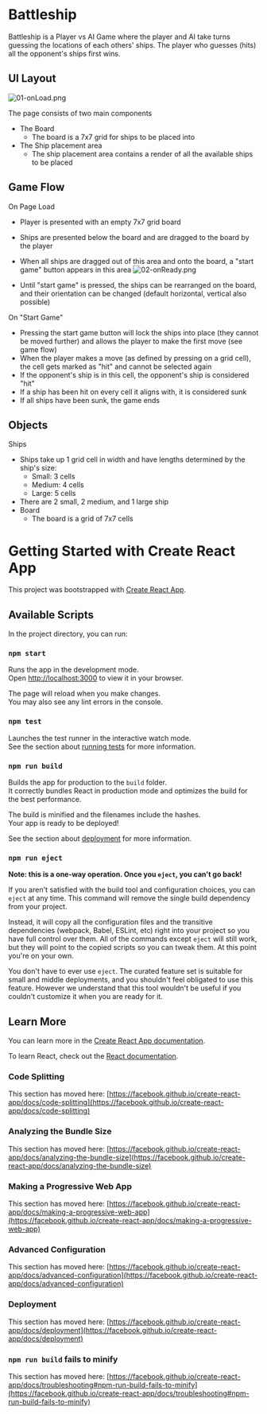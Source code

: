 # Battleship

Battleship is a Player vs AI Game where the player and AI take turns guessing the locations of each others' ships. The player who guesses (hits) all the opponent's ships first wins.  
## UI Layout  
![01-onLoad.png](./src/assets/01-onLoad.png)

The page consists of two main components  
- The Board  
    - The board is a 7x7 grid for ships to be placed into  
- The Ship placement area  
    - The ship placement area contains a render of all the available ships to be placed   
## Game Flow  
On Page Load  
- Player is presented with an empty 7x7 grid board  
- Ships are presented below the board and are dragged to the board by the player  
- When all ships are dragged out of this area and onto the board, a "start game" button appears in this area
![02-onReady.png](./src/assets/02-onReady.png)

- Until "start game" is pressed, the ships can be rearranged on the board, and their orientation can be changed (default horizontal, vertical also possible)  

On "Start Game"  
- Pressing the start game button will lock the ships into place (they cannot be moved further) and allows the player to make the first move (see game flow)  
- When the player makes a move (as defined by pressing on a grid cell), the cell gets marked as "hit" and cannot be selected again  
- If the opponent's ship is in this cell, the opponent's ship is considered "hit"  
- If a ship has been hit on every cell it aligns with, it is considered sunk  
- If all ships have been sunk, the game ends  
## Objects  
Ships  
- Ships take up 1 grid cell in width and have lengths determined by the ship's size:  
    - Small: 3 cells  
    - Medium: 4 cells  
    - Large: 5 cells  
- There are 2 small, 2 medium, and 1 large ship  
- Board  
	- The board is a grid of 7x7 cells

# Getting Started with Create React App

This project was bootstrapped with [Create React App](https://github.com/facebook/create-react-app).

## Available Scripts

In the project directory, you can run:

### `npm start`

Runs the app in the development mode.\
Open [http://localhost:3000](http://localhost:3000) to view it in your browser.

The page will reload when you make changes.\
You may also see any lint errors in the console.

### `npm test`

Launches the test runner in the interactive watch mode.\
See the section about [running tests](https://facebook.github.io/create-react-app/docs/running-tests) for more information.

### `npm run build`

Builds the app for production to the `build` folder.\
It correctly bundles React in production mode and optimizes the build for the best performance.

The build is minified and the filenames include the hashes.\
Your app is ready to be deployed!

See the section about [deployment](https://facebook.github.io/create-react-app/docs/deployment) for more information.

### `npm run eject`

**Note: this is a one-way operation. Once you `eject`, you can't go back!**

If you aren't satisfied with the build tool and configuration choices, you can `eject` at any time. This command will remove the single build dependency from your project.

Instead, it will copy all the configuration files and the transitive dependencies (webpack, Babel, ESLint, etc) right into your project so you have full control over them. All of the commands except `eject` will still work, but they will point to the copied scripts so you can tweak them. At this point you're on your own.

You don't have to ever use `eject`. The curated feature set is suitable for small and middle deployments, and you shouldn't feel obligated to use this feature. However we understand that this tool wouldn't be useful if you couldn't customize it when you are ready for it.

## Learn More

You can learn more in the [Create React App documentation](https://facebook.github.io/create-react-app/docs/getting-started).

To learn React, check out the [React documentation](https://reactjs.org/).

### Code Splitting

This section has moved here: [https://facebook.github.io/create-react-app/docs/code-splitting](https://facebook.github.io/create-react-app/docs/code-splitting)

### Analyzing the Bundle Size

This section has moved here: [https://facebook.github.io/create-react-app/docs/analyzing-the-bundle-size](https://facebook.github.io/create-react-app/docs/analyzing-the-bundle-size)

### Making a Progressive Web App

This section has moved here: [https://facebook.github.io/create-react-app/docs/making-a-progressive-web-app](https://facebook.github.io/create-react-app/docs/making-a-progressive-web-app)

### Advanced Configuration

This section has moved here: [https://facebook.github.io/create-react-app/docs/advanced-configuration](https://facebook.github.io/create-react-app/docs/advanced-configuration)

### Deployment

This section has moved here: [https://facebook.github.io/create-react-app/docs/deployment](https://facebook.github.io/create-react-app/docs/deployment)

### `npm run build` fails to minify

This section has moved here: [https://facebook.github.io/create-react-app/docs/troubleshooting#npm-run-build-fails-to-minify](https://facebook.github.io/create-react-app/docs/troubleshooting#npm-run-build-fails-to-minify)
